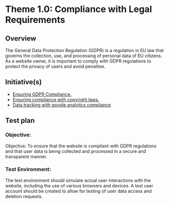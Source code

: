 # Theme 1.0: Compliance with Legal Requirements
## Overview
The General Data Protection Regulation (GDPR) is a regulation in EU law that governs the collection, use, and processing of personal data of EU citizens. As a website owner, it is important to comply with GDPR regulations to protect the privacy of users and avoid penalties.
## Initiative(s)

* [Ensuring GDPR Compliance.](initiatives/initiative_gdpr.md)
* [Ensuring compliance with copyright laws.](initiatives/initiative_copyright.md)
* [Data tracking with google analytics compliance](initiatives/initiative_googleanalytics.md)


## Test plan
### Objective:
Objective: To ensure that the website is compliant with GDPR regulations and that user data is being collected and processed in a secure and transparent manner.

### Test Environment:
The test environment should simulate actual user interactions with the website, including the use of various browsers and devices. A test user account should be created to allow for testing of user data access and deletion requests.
